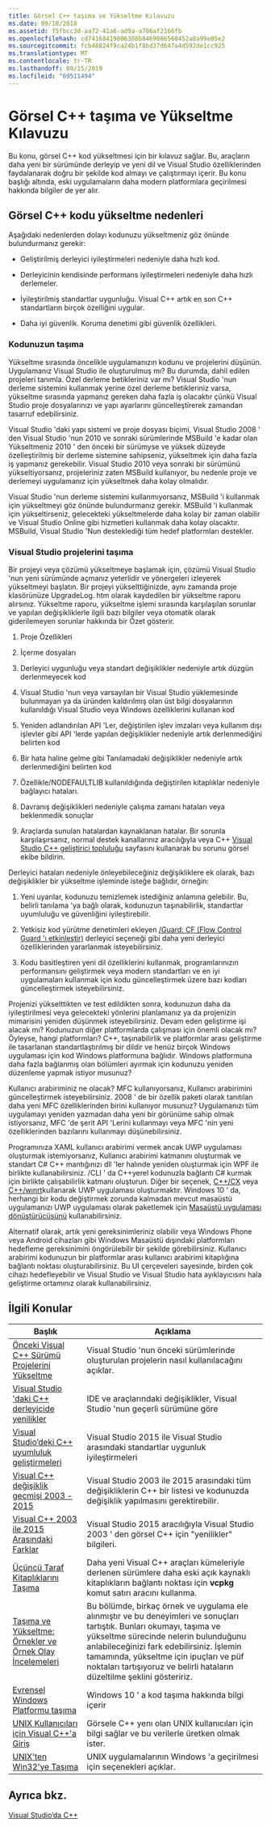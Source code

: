 ```yaml
---
title: Görsel C++ taşıma ve Yükseltme Kılavuzu
ms.date: 09/18/2018
ms.assetid: f5fbcc3d-aa72-41a6-ad9a-a706af2166fb
ms.openlocfilehash: cd74168419006388b8469086560452a8a99e05e2
ms.sourcegitcommit: fcb48824f9ca24b1f8bd37d647a4d592de1cc925
ms.translationtype: MT
ms.contentlocale: tr-TR
ms.lasthandoff: 08/15/2019
ms.locfileid: "69511494"
---
```

# <a name="visual-c-porting-and-upgrading-guide"></a>Görsel C++ taşıma ve Yükseltme Kılavuzu

Bu konu, görsel C++ kod yükseltmesi için bir kılavuz sağlar. Bu, araçların daha yeni bir sürümünde derleyip ve yeni dil ve Visual Studio özelliklerinden faydalanarak doğru bir şekilde kod almayı ve çalıştırmayı içerir. Bu konu başlığı altında, eski uygulamaların daha modern platformlara geçirilmesi hakkında bilgiler de yer alır.

## <a name="reasons-to-upgrade-visual-c-code"></a>Görsel C++ kodu yükseltme nedenleri

Aşağıdaki nedenlerden dolayı kodunuzu yükseltmeniz göz önünde bulundurmanız gerekir:

- Geliştirilmiş derleyici iyileştirmeleri nedeniyle daha hızlı kod.

- Derleyicinin kendisinde performans iyileştirmeleri nedeniyle daha hızlı derlemeler.

- İyileştirilmiş standartlar uygunluğu. Visual C++ artık en son C++ standartların birçok özelliğini uygular.

- Daha iyi güvenlik. Koruma denetimi gibi güvenlik özellikleri.

### <a name="porting-your-code"></a>Kodunuzun taşıma

Yükseltme sırasında öncelikle uygulamanızın kodunu ve projelerini düşünün. Uygulamanız Visual Studio ile oluşturulmuş mı? Bu durumda, dahil edilen projeleri tanımla.  Özel derleme betikleriniz var mı? Visual Studio 'nun derleme sistemini kullanmak yerine özel derleme betikleriniz varsa, yükseltme sırasında yapmanız gereken daha fazla iş olacaktır çünkü Visual Studio proje dosyalarınızı ve yapı ayarlarını güncelleştirerek zamandan tasarruf edebilirsiniz.

Visual Studio 'daki yapı sistemi ve proje dosyası biçimi, Visual Studio 2008 ' den Visual Studio 'nun 2010 ve sonraki sürümlerinde MSBuild 'e kadar olan Yükseltmeniz 2010 ' den önceki bir sürümyse ve yüksek düzeyde özelleştirilmiş bir derleme sistemine sahipseniz, yükseltmek için daha fazla iş yapmanız gerekebilir. Visual Studio 2010 veya sonraki bir sürümünü yükseltiyorsanız, projeleriniz zaten MSBuild kullanıyor, bu nedenle proje ve derlemeyi uygulamanız için yükseltmek daha kolay olmalıdır.

Visual Studio 'nun derleme sistemini kullanmıyorsanız, MSBuild 'i kullanmak için yükseltmeyi göz önünde bulundurmanız gerekir. MSBuild 'i kullanmak için yükseltirseniz, gelecekteki yükseltmelerde daha kolay bir zaman olabilir ve Visual Studio Online gibi hizmetleri kullanmak daha kolay olacaktır. MSBuild, Visual Studio 'Nun desteklediği tüm hedef platformları destekler.

### <a name="porting-visual-studio-projects"></a>Visual Studio projelerini taşıma

Bir projeyi veya çözümü yükseltmeye başlamak için, çözümü Visual Studio 'nun yeni sürümünde açmanız yeterlidir ve yönergeleri izleyerek yükseltmeyi başlatın.  Bir projeyi yükselttiğinizde, aynı zamanda proje klasörünüze UpgradeLog. htm olarak kaydedilen bir yükseltme raporu alırsınız. Yükseltme raporu, yükseltme işlemi sırasında karşılaşılan sorunlar ve yapılan değişikliklerle ilgili bazı bilgiler veya otomatik olarak giderilemeyen sorunlar hakkında bir Özet gösterir.

1. Proje Özellikleri

2. İçerme dosyaları

3. Derleyici uygunluğu veya standart değişiklikler nedeniyle artık düzgün derlenmeyecek kod

4. Visual Studio 'nun veya varsayılan bir Visual Studio yüklemesinde bulunmayan ya da üründen kaldırılmış olan üst bilgi dosyalarının kullanıldığı Visual Studio veya Windows özelliklerini kullanan kod

5. Yeniden adlandırılan API 'Ler, değiştirilen işlev imzaları veya kullanım dışı işlevler gibi API 'lerde yapılan değişiklikler nedeniyle artık derlenmediğini belirten kod

6. Bir hata haline gelme gibi Tanılamadaki değişiklikler nedeniyle artık derlenmediğini belirten kod

7. Özellikle/NODEFAULTLIB kullanıldığında değiştirilen kitaplıklar nedeniyle bağlayıcı hataları.

8. Davranış değişiklikleri nedeniyle çalışma zamanı hataları veya beklenmedik sonuçlar

9. Araçlarda sunulan hatalardan kaynaklanan hatalar. Bir sorunla karşılaşırsanız, normal destek kanallarınız aracılığıyla veya C++ [Visual Studio C++ geliştirici topluluğu](https://developercommunity.visualstudio.com/spaces/62/index.html) sayfasını kullanarak bu sorunu görsel ekibe bildirin.

Derleyici hataları nedeniyle önleyebileceğiniz değişikliklere ek olarak, bazı değişiklikler bir yükseltme işleminde isteğe bağlıdır, örneğin:

1. Yeni uyarılar, kodunuzu temizlemek istediğiniz anlamına gelebilir. Bu, belirli tanılama 'ya bağlı olarak, kodunuzun taşınabilirlik, standartlar uyumluluğu ve güvenliğini iyileştirebilir.

2. Yetkisiz kod yürütme denetimleri ekleyen [/Guard: CF (Flow Control Guard 'ı etkinleştir)](../build/reference/guard-enable-control-flow-guard.md) derleyici seçeneği gibi daha yeni derleyici özelliklerinden yararlanmak isteyebilirsiniz.

3. Kodu basitleştiren yeni dil özelliklerini kullanmak, programlarınızın performansını geliştirmek veya modern standartları ve en iyi uygulamaları kullanmak için kodu güncelleştirmek üzere bazı kodları güncelleştirmek isteyebilirsiniz.

Projenizi yükselttikten ve test edildikten sonra, kodunuzun daha da iyileştirilmesi veya gelecekteki yönlerini planlamanız ya da projenizin mimarisini yeniden düşünmek isteyebilirsiniz. Devam eden geliştirme işi alacak mı? Kodunuzun diğer platformlarda çalışması için önemli olacak mı?  Öyleyse, hangi platformları?  C++, taşınabilirlik ve platformlar arası geliştirme ile tasarlanan standartlaştırılmış bir dildir ve henüz birçok Windows uygulaması için kod Windows platformuna bağlıdır. Windows platformuna daha fazla bağlanmış olan bölümleri ayırmak için kodunuzu yeniden düzenleme yapmak istiyor musunuz?

Kullanıcı arabiriminiz ne olacak? MFC kullanıyorsanız, Kullanıcı arabirimini güncelleştirmek isteyebilirsiniz. 2008 ' de bir özellik paketi olarak tanıtılan daha yeni MFC özelliklerinden birini kullanıyor musunuz? Uygulamanızı tüm uygulamayı yeniden yazmadan daha yeni bir görünüme sahip olmak istiyorsanız, MFC 'de şerit API 'Lerini kullanmayı veya MFC 'nin yeni özelliklerinden bazılarını kullanmayı düşünebilirsiniz.

Programınıza XAML kullanıcı arabirimi vermek ancak UWP uygulaması oluşturmak istemiyorsanız, Kullanıcı arabirimi katmanını oluşturmak ve standart C# C++ mantığınızı dll 'ler halınde yeniden oluşturmak için WPF ile birlikte kullanabilirsiniz. /CLI ' da C++yerel kodunuzla bağlantı C# kurmak için birlikte çalışabilirlik katmanı oluşturun. Diğer bir seçenek, [ C++/CX](../cppcx/visual-c-language-reference-c-cx.md) veya [ C++/wınrt](/windows/uwp/cpp-and-winrt-apis/)kullanarak UWP uygulaması oluşturmaktır. Windows 10 ' da, herhangi bir kodu değiştirmek zorunda kalmadan mevcut masaüstü uygulamanızı UWP uygulaması olarak paketlemek için [Masaüstü uygulaması dönüştürücüsünü](/windows/msix/desktop/desktop-to-uwp-run-desktop-app-converter) kullanabilirsiniz.

Alternatif olarak, artık yeni gereksinimleriniz olabilir veya Windows Phone veya Android cihazları gibi Windows Masaüstü dışındaki platformları hedefleme gereksinimini öngörülebilir bir şekilde görebilirsiniz. Kullanıcı arabirimi kodunuzun bir platformlar arası kullanıcı arabirimi kitaplığına bağlantı noktası oluşturabilirsiniz. Bu UI çerçeveleri sayesinde, birden çok cihazı hedefleyebilir ve Visual Studio ve Visual Studio hata ayıklayıcısını hala geliştirme ortamınız olarak kullanabilirsiniz.

## <a name="related-topics"></a>İlgili Konular

|Başlık|Açıklama|
|-----------|-----------------|
|[Önceki Visual C++ Sürümü Projelerini Yükseltme](upgrading-projects-from-earlier-versions-of-visual-cpp.md)|Visual Studio 'nun önceki sürümlerinde oluşturulan projelerin nasıl kullanılacağını açıklar.|
|[Visual Studio 'daki C++ derleyicide yenilikler](../overview/what-s-new-for-visual-cpp-in-visual-studio.md)|IDE ve araçlarındaki değişiklikler, Visual Studio 'nun geçerli sürümüne göre|
|[Visual Studio’deki C++ uyumluluk geliştirmeleri](../overview/cpp-conformance-improvements.md)|Visual Studio 2015 ile Visual Studio arasındaki standartlar uygunluk iyileştirmeleri|
|[Visual C++ değişiklik geçmişi 2003 - 2015](visual-cpp-change-history-2003-2015.md)|Visual Studio 2003 ile 2015 arasındaki tüm değişikliklerin C++ bir listesi ve kodunuzda değişiklik yapılmasını gerektirebilir.|
|[Visual C++ 2003 ile 2015 Arasındaki Farklar](visual-cpp-what-s-new-2003-through-2015.md)|Visual Studio 2015 aracılığıyla Visual Studio 2003 ' den görsel C++ için "yenilikler" bilgileri.|
|[Üçüncü Taraf Kitaplıklarını Taşıma](porting-third-party-libraries.md)|Daha yeni Visual C++ araçları kümeleriyle derlenen sürümlere daha eski açık kaynaklı kitaplıkların bağlantı noktası için **vcpkg** komut satırı aracını kullanma.|
|[Taşıma ve Yükseltme: Örnekler ve Örnek Olay İncelemeleri](porting-and-upgrading-examples-and-case-studies.md)|Bu bölümde, birkaç örnek ve uygulama ele alınmıştır ve bu deneyimleri ve sonuçları tartıştık. Bunları okumayı, taşıma ve yükseltme sürecinde nelerin bulunduğunu anlabileceğinizi fark edebilirsiniz. İşlemin tamamında, yükseltme için ipuçları ve püf noktaları tartışıyoruz ve belirli hataların düzeltilme şeklini gösteririz.|
|[Evrensel Windows Platformu taşıma](porting-to-the-universal-windows-platform-cpp.md)|Windows 10 ' a kod taşıma hakkında bilgi içerir|
|[UNIX Kullanıcıları için Visual C++'a Giriş](introduction-to-visual-cpp-for-unix-users.md)|Görsele C++ yenı olan UNIX kullanıcıları için bilgi sağlar ve bu verilerle üretken olmak ister.|
|[UNIX'ten Win32'ye Taşıma](porting-from-unix-to-win32.md)|UNIX uygulamalarının Windows 'a geçirilmesi için seçenekleri açıklar.|

## <a name="see-also"></a>Ayrıca bkz.

[Visual Studio’da C++](../overview/visual-cpp-in-visual-studio.md)

